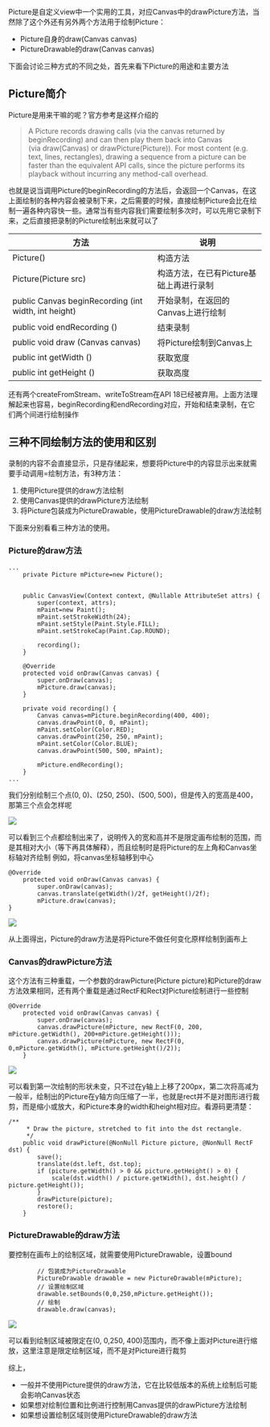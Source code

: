 Picture是自定义view中一个实用的工具，对应Canvas中的drawPicture方法，当然除了这个外还有另外两个方法用于绘制Picture：
- Picture自身的draw(Canvas canvas)
- PictureDrawable的draw(Canvas canvas)

下面会讨论三种方式的不同之处，首先来看下Picture的用途和主要方法

## Picture简介
Picture是用来干嘛的呢？官方参考是这样介绍的
> A Picture records drawing calls (via the canvas returned by beginRecording) and can then play them back into Canvas (via draw(Canvas) or drawPicture(Picture)). For most content (e.g. text, lines, rectangles), drawing a sequence from a picture can be faster than the equivalent API calls, since the picture performs its playback without incurring any method-call overhead.

也就是说当调用Picture的beginRecording的方法后，会返回一个Canvas，在这上面绘制的各种内容会被录制下来，之后需要的时候，直接绘制Picture会比在绘制一遍各种内容快一些。通常当有些内容我们需要绘制多次时，可以先用它录制下来，之后直接把录制的Picture绘制出来就可以了

方法|说明
------|-----
Picture()|构造方法
Picture(Picture src)|构造方法，在已有Picture基础上再进行录制
public Canvas beginRecording (int width, int height)|开始录制，在返回的Canvas上进行绘制
public void endRecording ()|结束录制
public void draw (Canvas canvas)|将Picture绘制到Canvas上
public int getWidth ()|获取宽度
public int getHeight ()|获取高度

还有两个createFromStream、writeToStream在API 18已经被弃用。上面方法理解起来也容易，beginRecording和endRecording对应，开始和结束录制，在它们两个间进行绘制操作

## 三种不同绘制方法的使用和区别
录制的内容不会直接显示，只是存储起来，想要将Picture中的内容显示出来就需要手动调用=绘制方法，有3种方法：
1. 使用Picture提供的draw方法绘制
2. 使用Canvas提供的drawPicture方法绘制
3. 将Picture包装成为PictureDrawable，使用PictureDrawable的draw方法绘制

下面来分别看看三种方法的使用。
### Picture的draw方法
```
...
    private Picture mPicture=new Picture();


    public CanvasView(Context context, @Nullable AttributeSet attrs) {
        super(context, attrs);
        mPaint=new Paint();
        mPaint.setStrokeWidth(24);
        mPaint.setStyle(Paint.Style.FILL);
        mPaint.setStrokeCap(Paint.Cap.ROUND);

        recording();
    }

    @Override
    protected void onDraw(Canvas canvas) {
        super.onDraw(canvas);
        mPicture.draw(canvas);
    }

    private void recording() {
        Canvas canvas=mPicture.beginRecording(400, 400);
        canvas.drawPoint(0, 0, mPaint);
        mPaint.setColor(Color.RED);
        canvas.drawPoint(250, 250, mPaint);
        mPaint.setColor(Color.BLUE);
        canvas.drawPoint(500, 500, mPaint);

        mPicture.endRecording();
    }
...
```
我们分别绘制三个点(0, 0)、(250, 250)、(500, 500)，但是传入的宽高是400，那第三个点会怎样呢

![](http://upload-images.jianshu.io/upload_images/5734256-277ca7d7f7346dc1.png?imageMogr2/auto-orient/strip%7CimageView2/2/w/1240)

可以看到三个点都绘制出来了，说明传入的宽和高并不是限定画布绘制的范围，而是其相对大小（等下再具体解释），而且绘制时是将Picture的左上角和Canvas坐标轴对齐绘制
例如，将canvas坐标轴移到中心
```
@Override
    protected void onDraw(Canvas canvas) {
        super.onDraw(canvas);
        canvas.translate(getWidth()/2f, getHeight()/2f);
        mPicture.draw(canvas);
}
```

![](http://upload-images.jianshu.io/upload_images/5734256-95816c004477db6e.png?imageMogr2/auto-orient/strip%7CimageView2/2/w/1240)

从上面得出，Picture的draw方法是将Picture不做任何变化原样绘制到画布上

### Canvas的drawPicture方法
这个方法有三种重载，一个参数的drawPicture(Picture picture)和Picture的draw方法效果相同，还有两个重载是通过RectF和Rect对Picture绘制进行一些控制
```
@Override
    protected void onDraw(Canvas canvas) {
        super.onDraw(canvas);
        canvas.drawPicture(mPicture, new RectF(0, 200, mPicture.getWidth(), 200+mPicture.getHeight()));
        canvas.drawPicture(mPicture, new RectF(0, 0,mPicture.getWidth(), mPicture.getHeight()/2));
    }
```

![](http://upload-images.jianshu.io/upload_images/5734256-b9b088a231758687.png?imageMogr2/auto-orient/strip%7CimageView2/2/w/1240)

可以看到第一次绘制的形状未变，只不过在y轴上上移了200px，第二次将高减为一般半，绘制出的Picture在y轴方向压缩了一半，也就是rect并不是对图形进行裁剪，而是缩小或放大，和Picture本身的width和height相对应。看源码更清楚：
```
/**
     * Draw the picture, stretched to fit into the dst rectangle.
     */
    public void drawPicture(@NonNull Picture picture, @NonNull RectF dst) {
        save();
        translate(dst.left, dst.top);
        if (picture.getWidth() > 0 && picture.getHeight() > 0) {
            scale(dst.width() / picture.getWidth(), dst.height() / picture.getHeight());
        }
        drawPicture(picture);
        restore();
    }
```

### PictureDrawable的draw方法
要控制在画布上的绘制区域，就需要使用PictureDrawable，设置bound
```
        // 包装成为PictureDrawable
        PictureDrawable drawable = new PictureDrawable(mPicture);
        // 设置绘制区域
        drawable.setBounds(0,0,250,mPicture.getHeight());
        // 绘制
        drawable.draw(canvas);
```

![](http://upload-images.jianshu.io/upload_images/5734256-657cda9477915226.png?imageMogr2/auto-orient/strip%7CimageView2/2/w/1240)

可以看到绘制区域被限定在(0, 0,250, 400)范围内，而不像上面对Picture进行缩放，这里注意是限定绘制区域，而不是对Picture进行裁剪

综上，
- 一般并不使用Picture提供的draw方法，它在比较低版本的系统上绘制后可能会影响Canvas状态
- 如果想对绘制位置和比例进行控制用Canvas提供的drawPicture方法绘制
- 如果想设置绘制区域则使用PictureDrawable的draw方法





